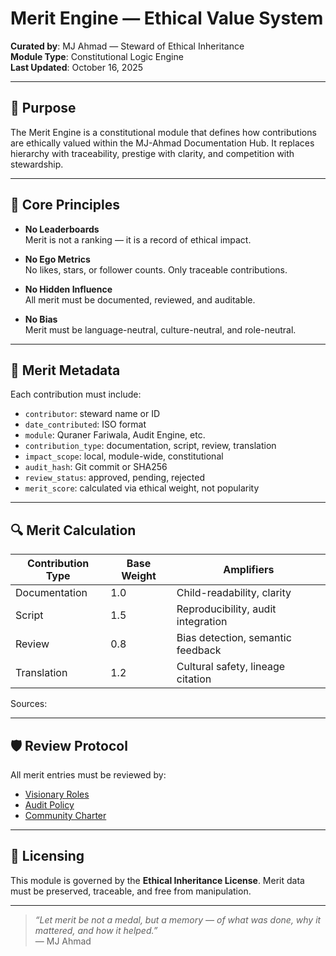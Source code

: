 # Merit Engine — Ethical Value System

**Curated by**: MJ Ahmad — Steward of Ethical Inheritance  
**Module Type**: Constitutional Logic Engine  
**Last Updated**: October 16, 2025

---

## 🧭 Purpose

The Merit Engine is a constitutional module that defines how contributions are ethically valued within the MJ-Ahmad Documentation Hub. It replaces hierarchy with traceability, prestige with clarity, and competition with stewardship.

---

## 🧠 Core Principles

- **No Leaderboards**  
  Merit is not a ranking — it is a record of ethical impact.

- **No Ego Metrics**  
  No likes, stars, or follower counts. Only traceable contributions.

- **No Hidden Influence**  
  All merit must be documented, reviewed, and auditable.

- **No Bias**  
  Merit must be language-neutral, culture-neutral, and role-neutral.

---

## 🧾 Merit Metadata

Each contribution must include:

- `contributor`: steward name or ID  
- `date_contributed`: ISO format  
- `module`: Quraner Fariwala, Audit Engine, etc.  
- `contribution_type`: documentation, script, review, translation  
- `impact_scope`: local, module-wide, constitutional  
- `audit_hash`: Git commit or SHA256  
- `review_status`: approved, pending, rejected  
- `merit_score`: calculated via ethical weight, not popularity

---

## 🔍 Merit Calculation

| Contribution Type | Base Weight | Amplifiers                         |
|-------------------|-------------|------------------------------------|
| Documentation     | 1.0         | Child-readability, clarity         |
| Script            | 1.5         | Reproducibility, audit integration |
| Review            | 0.8         | Bias detection, semantic feedback  |
| Translation       | 1.2         | Cultural safety, lineage citation  |

Sources: 

---

## 🛡️ Review Protocol

All merit entries must be reviewed by:

- [Visionary Roles](../governance/visionary-roles.md)  
- [Audit Policy](../governance/audit-policy.md)  
- [Community Charter](../governance/community-charter.md)

---

## 🔐 Licensing

This module is governed by the **Ethical Inheritance License**. Merit data must be preserved, traceable, and free from manipulation.

---

> _“Let merit be not a medal, but a memory — of what was done, why it mattered, and how it helped.”_  
> — MJ Ahmad


